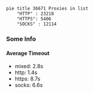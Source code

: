
```mermaid
pie title 36671 Proxies in list
    "HTTP" : 23218
    "HTTPS": 5406
    "SOCKS" : 12114
```

### Some Info
#### Average Timeout

- mixed: 2.8s
- http: 1.4s
- https: 8.7s
- socks: 6.6s